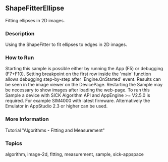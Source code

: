 ## ShapeFitterEllipse

Fitting ellipses in 2D images.

### Description

Using the ShapeFitter to fit ellipses to edges in 2D images.

### How to Run

Starting this sample is possible either by running the App (F5) or
debugging (F7+F10). Setting breakpoint on the first row inside the 'main'
function allows debugging step-by-step after 'Engine.OnStarted' event.
Results can be seen in the image viewer on the DevicePage.
Restarting the Sample may be necessary to show images after loading the web-page.
To run this Sample a device with SICK Algorithm API and AppEngine >= V2.5.0 is
required. For example SIM4000 with latest firmware. Alternatively the Emulator
in AppStudio 2.3 or higher can be used.

### More Information

Tutorial "Algorithms - Fitting and Measurement"

### Topics

algorithm, image-2d, fitting, measurement, sample, sick-appspace